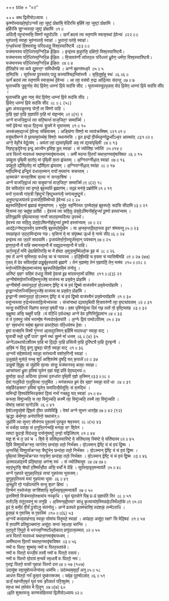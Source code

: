 +++
title = "०२"

+++
अथ द्वितीयोऽध्यायः ।  
कृष्णो॑स्याखरे॒ष्ठो॒ऽग्नये॑ त्वा॒ जुष्टं॒ प्रोक्षा॑मि॒ वेदि॑रसि ब॒र्हिषे॑ त्वा॒ जुष्टां॒ प्रोक्षा॑मि ।  
ब॒र्हिर॑सि स्रु॒ग्भ्यस्त्वा॒ जुष्टं॒ प्रोक्षा॑मि ॥१॥  
अदि॑त्यै॒ व्युन्द॑नमसि॒ विष्णो॑ स्तु॒पो॑ऽसि । ऊर्णं॑ म्रदसं त्वा स्तृणामि स्वास॒स्थां दे॒वेभ्यः॑ ॥२२॥॥  
भुव॑पतये॒ स्वाहा॒ भुव॑नपतये॒ स्वाहा॑ । भू॒तानां॒ पत॑ये॒ स्वाहा॑।  
ग॒न्ध॒र्वस्त्वा॑ वि॒श्वाव॑सुः॒ परि॑दधातु॒ विश्व॒स्यारि॑ष्ट्यै ॥३३॥॥  
यज॑मानस्य परि॒धिर॑स्य॒ग्निरि॒ळ ई॑ळि॒तः । इन्द्र॑स्य बा॒हुर॑सि॒ दक्षि॑णो॒ विश्व॒स्यारि॑ष्ट्यै।  
यज॑मानस्य परि॒धिर॑स्य॒ग्निरि॒ळ ई॑ळि॒तः । मि॒त्रावरु॑णौ त्वोत्तर॒तः परि॑धत्तां ध्रु॒वेण॒ धर्म॑णा॒ विश्व॒स्यारि॑ष्ट्यै।  
यज॑मानस्य परि॒धिर॑स्य॒ग्निरि॒ळ ई॑ळि॒तः ॥४॥ ४  
वी॒तिहो॑त्रं त्वा कवे द्यु॒मन्त॒ꣳ समि॑धीमहि । अग्ने॑ बृ॒हन्त॑मध्व॒रे ॥५॥ ५  
स॒मिद॑सि । सूर्य॑स्त्वा पु॒रस्ता॑त् पातु॒ कस्या॑श्चिद॒भिश॑स्त्यै । स॒वि॒तुर्बा॒हू स्थः॑ ॥६॥६॥  
ऊर्णं॑ म्रदसं त्वा स्तृणामि स्वास॒स्थं दे॒वेभ्यः॑ । आ त्वा॒ वस॑वो रु॒द्रा आ॑दि॒त्याः स॑दन्तु ॥७॥ ७  
घृ॒ताच्य॑सि जु॒हूर्नाम॒ सेदं प्रि॒येण॒ धाम्ना॑ प्रि॒ये सद॑सि सीद । घृ॒ताच्य॑स्युप॒भृन्नाम॒ सेदं प्रि॒येण॒ धाम्ना॑ प्रि॒ये सद॑सि सी॑द ।  
घृ॒ताच्य॑सि ध्रु॒वा नाम॒ सेदं प्रि॒येण॒ धाम्ना॑ प्रि॒ये सद॑सि सीद ।  
प्रि॒येण॒ धाम्ना॑ प्रि॒ये सद॑सि सीद ॥८॥ ८ (५८)  
ध्रु॒वा अ॑सदन्नृ॒तस्य॒ योनौ॒ ता वि॑ष्णो पाहि ।  
पा॒हि य॒ज्ञं पा॒हि य॒ज्ञप॑तिं पा॒हि मां य॑ज्ञ॒न्य॑म् ॥९॥(१) ९  
अग्ने॑ वाजजि॒द्वाजं॑ त्वा सरि॒ष्यन्तं॑ वाज॒जित॒ꣳ सम्मा॑र्ज्मि ।  
नमो॑ दे॒वेभ्यः॑ स्व॒धा पि॒तृभ्यः॑ सु॒यमे॑ मे भूयास्तम् ॥१॥ १०  
अस्क॑न्नम॒द्याज्यं॑ दे॒वेभ्यः॒ संभ्रि॑यासम् । अङ्घ्रि॑णा विष्णो॒ मा त्वाव॑क्रमिषम् ॥२१॥१॥  
वसु॑मतीमग्ने ते छा॒यामुप॑स्थेषं॒ विष्णोः॒ स्थान॑मसि । इ॒त इन्द्रो॑ वी॒र्य॑मकृणोदू॒र्ध्वो॑ऽध्व॒र आस्था॑त् ॥३१॥२॥  
अग्ने॒ वेर्हो॒त्रं वेर्दू॒त्य॑म् । अव॑तां त्वां॒ द्यावा॑पृथि॒वी अव॒ त्वं द्यावा॑पृथि॒वी ॥४॥ १३  
स्वि॒ष्ट॒कृद्दे॒वेभ्य॒ इन्द्र॒ आज्ये॑न ह॒विषा॒ भू॒त् स्वाहा॑ । सं ज्योति॑षा॒ ज्योतिः॑ ॥५॥१४॥  
अत्र॑ पितरो मादयध्वं यथाभा॒गमावृ॑षायध्वम् । अमी॑ मदन्त पि॒तरो॑ यथाभा॒गमावृ॑षायिषत ॥६॥ १५  
उप॑हूता पृथि॒वी मा॒तोप॒ मां पृ॑थि॒वी मा॒ता ह्व॑यताम् । अ॒ग्निराग्नी॑ध्रा॒त् स्वाहा॑ ॥७॥ १६  
उप॑हूतो॒ द्यौष्पि॒तोप॒ मां द्यौ॑ष्पि॒ता ह्व॑यताम् । अ॒ग्निराग्नी॑ध्रा॒त् स्वा॑हा ॥८॥ १७  
मयी॒दमिन्द्र॑ इन्द्रि॒यं द॑धात्व॒स्मान् रायो॑ म॒घवा॑नः सचन्ताम् ।  
अ॒स्माक॑ꣳ सन्त्वा॒शिषः॑ स॒त्या नः॑ सन्त्वा॒शिषः॑ ।  
अग्ने॑ वाजजि॒द्वाजं॑ त्वा ससृ॒वाꣳसं॑ वाज॒जित॒ꣳ सम्मार्ज्मि॥९॥(२) १८  
देव॑ सवितरे॒तं त्वा॑ वृणते॒ बृह॒स्पतिं॑ ब्र॒ह्माण॑म्। तद॒हं मन॑से॒ प्रब्र॑वीमि॥१॥ १९  
मनो॑ गा॒यत्र्यै गा॑य॒त्री त्रि॒ष्टुभे॑ त्रि॒ष्टुब्जग॑त्यै॒ जग॑त्यनु॒ष्टु॒भे॑।  
अ॒नु॒ष्टप्प्र॒जाप॑तये प्र॒जाप॑ति॒र्विश्वे॑भ्यो दे॒वेभ्यः॑॥२॥ २०  
ब्रह॒स्पति॑र्दे॒वानां॑ ब्र॒ह्माहं म॑नु॒ष्या॑णाम् । भूर्भुवः॒ स्व॒र्निर॑स्तः पा॒प्मेदम॒हं बृह॒स्पतेः॒ सद॑सि सीदामि॥३॥ २१  
मि॒त्रस्य॑ त्वा॒ चक्षु॑षा॒ प्रती॑क्षे । दे॒वस्य॑ त्वा सवि॒तुः प्र॑स॒वे॒ऽश्विनो॑र्बा॒हुभ्यां॑ पू॒ष्णो हस्ता॑भ्याम् ।  
प्रति॑गृह्णामि पृथि॒व्यास्त्वा॒ नाभौ॑ सादया॒म्यदि॑त्या उ॒पस्थे॑।  
दे॒वस्य॑ त्वा सवि॒तुः प्र॑स॒वे॒ऽश्विनो॑र्बा॒हुभ्यां॑ पू॒ष्णो हस्ता॑भ्याम् ॥४॥ २२  
आद॑दे॒ऽग्नेष्ट्वा॒स्ये॑न॒ प्राश्ना॑मि॒ बृह॒स्पते॒र्मुखे॑न । या अ॒प्स्व॒न्तर्दे॒वता॒स्ता इ॒दꣳ श॑मयन्तु॥५॥ २३  
स्वाहा॑कृतं ज॒ठरा॒मिन्द्र॑स्य गछ। घ॒सिना॑ मे॒ मा संपृ॑क्था ऊ॒र्ध्व मे॒ नाभेः॑ सीद॥६॥ २४  
इन्द्र॑स्य त्वा ज॒ठरे॑ सादयामि। प्र॒जाप॑तेर्भा॒गो॒स्यूर्ज॑स्वा॒न् पय॑स्वान्॥७॥ २५  
प्रा॒णा॒पा॒नौ मे॑ पाहि समानव्या॒नौ मे॑ पाह्युदानव्या॒नौ मे॑ पाहि।  
ऊर्ग॒स्यूर्जं॒ मयि॑ धे॒ह्यक्षि॑तिरसि॒ मा मे॑ क्षेष्ठा अ॒मुत्रा॒मुष्मिं॑ल्लो॒क इ॒ह च॑ ॥८॥ २६  
ए॒षा ते॑ अग्ने स॒मित्तया॒ वर्ध॑स्व॒ चा च॑ प्यायस्व । व॒र्धि॒षी॒महि॑ च व॒यमा च॑ प्यासिषीमहि ॥९॥ २७ (७७)  
ए॒तत् ते॑ देव सवितर्य॒ज्ञं प्राहु॒र्बृह॒स्पत॑ये ब्र॒ह्मणे॑ । तेन॑ य॒ज्ञम॑व॒ तेन॑ य॒ज्ञप॑तिं॒ तेन॒ माम॑व ॥१०॥॥२८॥  
मनो॒ज्योति॑र्जुषता॒माज्य॑स्य॒ बृह॒स्पति॑र्य॒ज्ञमि॒मं त॑नोतु ।  
अरि॑ष्टं य॒ज्ञꣳ समि॒मं द॑धातु॒ विश्वे॑ दे॒वास॑ इ॒ह मा॑दयन्ता॒मों प्रति॑ष्ठ ॥११॥॥(३) २९  
अ॒ग्नीषोम॑यो॒रुज्जि॑ति॒मनूज्जे॑षं॒ वाज॑स्य मा प्रस॒वेन॒ प्रोहा॑मि ।  
अ॒ग्नीषोमौ॒ तमप॑नुदतां॒ यो॒ऽस्मान् द्वेष्टि॒ यं च॑ व॒यं द्वि॒ष्मो वाज॑स्यैनं प्रस॒वेनापो॑हामि ।  
इ॒न्द्रा॒ग्न्योरुज्जि॑ति॒मनूज्जे॑षं॒ वाज॑स्य मा प्रस॒वेन॒ प्रोहा॑मि ।  
इ॒न्द्रा॒ग्नी तमप॑नुदतां॒ यो॒ऽस्मान् द्वेष्टि॒ यं च॑ व॒यं द्वि॒ष्मो वाज॑स्यैनं प्रस॒वेनापो॑हामि ॥१॥ ३०  
वसु॑भ्यस्त्वा रु॒द्रेभ्य॑स्त्वादि॒त्येभ्य॑स्त्वा । संजा॑नाथां द्यावापृथिवी मि॒त्रावरु॑णौ त्वा॒ वृष्ट्या॑वताम् ॥२॥ ३१  
व्यन्तु॒ वयो॑रि॒प्तो रिहा॑णा म॒रुतां॒ पृष॑तीं गछ। व॒शा पृश्नि॑र्भू॒त्वा दिवं॑ गछ॒ ततो॑ नो॒ वृष्टि॒माव॑ह ॥३॥ ३२  
च॒क्षु॒ष्पा अ॑सि॒ चक्षु॑र्मे पाहि ।यं प॑रि॒धिं प॒र्यध॑त्था॒ अग्ने॑ देव प॒णिभि॑र्गु॒ह्यमा॑नः॥४॥ ३३  
तं त॑ ए॒तमनु॒ जोषं॑ भराम्ये॒ष नेत्त्वद॑पचे॒तया॑तै । अ॒ग्नेः प्रि॒यं पाथोऽपी॑तम् ॥५॥ ३४  
स॒ꣳ स्र॒वभा॑गा स्थे॒षा बृ॒हन्तः॑ प्रस्तरे॒ष्ठाः प॑रि॒धय॑श्च दे॒वाः ।  
इ॒मां वाच॑म॒भि विश्वे॑ गृ॒णन्त॑ आ॒सद्या॒स्मिन् ब॒र्हिषि॑ मादयध्व॒ꣳ स्वाहा॒ वाट् ।  
घृ॒ताची॑ स्थो॒ धुर्यौ॑ पातꣳ सु॒म्ने स्थः॑ सु॒म्ने मां॑ धत्तम् ॥६॥ (४) ३५  
अग्ने॑ऽदब्धायोऽशीतम पा॒हि मा॑ दि॒द्योः पा॒हि प्रसि॑त्यै पा॒हि दुरि॑ष्ट्यै पा॒हि दु॑रद्म॒न्यै ।  
अ॒वि॒षं नः॑ पि॒तुं कृ॑णु सु॒षदा॒ योनौ॒ स्वाहा॒ वाट् ॥१॥ ३६  
अ॒ग्नये॑ संवे॒शप॑तये॒ स्वाहा॒ सर॑स्वत्यै यशोभ॒गिन्यै॒ स्वाहा॑ ।  
उ॒लूख॑ले॒ मुस॑ले॒ यच्च॒ शूर्प॑ आशि॒श्लेष॑ दृ॒षदि॒ यत् क॒पाले॑॥२॥ ३७  
उत्प्रुषो॑ वि॒प्रुषः॒ सं जु॑होमि स॒त्याः स॑न्तु॒ यज॑मानस्य॒ कामाः॒ स्वाहा।  
आप्या॑यतां ध्रु॒वा ह॒विषा॑ घृ॒तेन॑ य॒ज्ञं य॑ज्ञं॒ प्रति॑ देव॒यद्भयः॑॥  
सू॒र्याया॒ ऊधो॒ अदि॑त्या उ॒पस्थ॑ उ॒रुधा॑रा पृथि॒वी य॒ज्ञे अ॒स्मिन्॥३३॥॥८॥  
देवा॑ गातुविदो गा॒तुमि॒त्त्वा गा॒तुमि॑त । मन॑सस्पत इ॒मं दे॑व य॒ज्ञꣳ स्वाहा॒ वाते॑ धाः ॥४॥ ३९  
संब॒र्हिर॑ङ्क्ताꣳ ह॒विषा॑ घृ॒तेन॒ समा॑दित्यै॒र्वसु॑भिः॒ सं म॒रुद्भिः॑ ।  
समिन्द्रो॑ वि॒श्वदे॑वेभिरङ्क्तां दि॒व्यं नभो॑ गच्छतु॒ यत् स्वाहा॑ ॥५॥ ४०  
कस्त्वा॒ विमु॑ञ्चति॒ स त्वा॒ विमु॑ञ्चति॒ कस्मै॑ त्वा॒ विमु॑ञ्चति॒ तस्मै त्वा॒ विमु॑ञ्चति ।  
पोषा॑य॒ रक्ष॑सां भा॒गो॑ऽसि ॥६॥ ४१  
वे॒षो॑ऽस्युपवे॒षो द्वि॑ष॒तो ग्री॒वा उप॑वेविढ्ढि । वेशां॑ अग्ने सुभग धारये॒ह॥७॥ ४२ (९२)  
ऋ॒द्धाः क॑र्म॒ण्या॒ अन॑पायिनो॒ यथास॑न्॥  
जु॒होमि॑ त्वा सुभग॒ सौभ॑गाय पुरू॒तमं॑ पुरुहूत श्रव॒स्यन् ॥८॥(५) ४३  
सं वर्च॑सा॒ पय॑सा॒ सं त॒नूभि॒रग॑न्महि॒ मन॑सा॒ सꣳ शि॒वेन॑ ।  
त्वष्टा॑ सु॒दत्रो॒ विद॑धातु॒ रायोनु॑मार्ष्टु त॒न्वो॒ यद्विलि॑ष्टम् ॥१॥ ४४  
यज्ञ॒ शं च॑ त॒ उप॑ च । शि॒वे मे॒ संति॑ष्ठ॒स्वारि॑ष्टे मे॒ संति॑ष्ठस्व॒ स्वि॑ष्टे मे॒ संति॑ष्ठस्व॥२॥ ४५  
दि॒वि विष्णु॒र्व्य॑क्रꣳस्त॒ जाग॑तेन॒ छन्द॑सा॒ ततो॒ निर्भ॑क्तः। यो॒ऽस्मान् द्वेष्टि॒ यं च॑ व॒यं द्वि॒ष्मः ।  
अ॒न्तरि॑क्षे॒ विष्णु॒र्व्य॑क्रꣳस्त॒ त्रैष्टु॑भेन॒ छन्द॑सा॒ ततो॒ निर्भ॑क्तः । यो॒ऽस्मान् द्वेष्टि॒ यं च॑ व॒यं द्वि॒ष्मः ।  
पृ॒थि॒व्यां विष्णु॒र्व्य॑क्रꣳस्त गाय॒त्रेण॒ छन्द॑सा॒ ततो॒ निर्भ॑क्तः । यो॒ऽस्मान् द्वेष्टि॒ यं च॑ व॒यं द्वि॒ष्मः ॥३॥ ४६  
अ॒स्मादन्ना॑द॒स्यै प्र॑ति॒ष्ठाया॒ अग॑न्म॒ स्वः॑ । सं ज्योति॑षाभूम ॥४॥४॥७॥  
स्व॒यं॒भूर॑सि॒ श्रेष्ठो॑ र॒श्मिर्व॑र्चो॒दा अ॑सि॒ वर्चो॑ मे देहि । सूर्य॑स्या॒वृत॒मन्वाव॑र्ते ॥५॥ ४८  
अग्ने॑ गृहपते सुगृहप॒तिर॒हं त्वया॑ गृ॒हप॑त्या भूयासम्।  
सु॒गृ॒ह॒प॒तिस्त्वं मया॑ गृ॒हप॑त्या भूयाः ॥६॥ ४९  
अ॒स्थू॒रि णो॒ गार्ह॑पत्यानि सन्तु श॒तꣳ हिमाः॑ ।  
ति॒ग्मेन॑ न॒स्तेज॑सा॒ सꣳशि॑शाधि॒ सूर्य॑स्या॒वृत॒मन्वाव॑र्ते ॥७॥ ५०  
उ॒रुवि॑ष्णो॒ विक्र॑मस्वो॒रुक्षया॑य नस्कृधि । घृ॒तं घृ॑तयोने पिब॒ प्र-प्र॑ य॒ज्ञप॑तिं तिर ॥८॥ ५१  
ततो॑ऽसि॒ तंतु॑र॒स्यनु॑ मा तनुहि । अ॒स्मिन्य॒ज्ञे॒स्याꣳ सा॑धु कृ॒त्याया॑म॒स्मिन्नन्ने॒ऽस्मिँल्लो॒के॥९॥५॥२  
इ॒दं मे॒ कर्मे॒दं वी॒र्यं॑ पु॒त्रो॑ऽनु॒ संत॑नोतु। अग्ने॑ व्रतपते व्र॒तम॑चारिषं॒ तद॑शकं॒ तन्मे॑ऽराधि ।  
इ॒दम॒हं य ए॒वास्मि॒ स ए॒वास्मि॑ ॥१०॥॥(६) ५३  
अ॒ग्नये॑ कव्य॒वाह॑नाय॒ स्वाहा॒ सोमा॑य पितृ॒मते॒ स्वाहा॑ । अप॑हता॒ असु॑रा॒ रक्षा॑ꣳ सि वेदि॒षदः॑ ॥१॥ ५४  
ये रू॒पाणि॑ प्रतिमु॒ञ्चमा॑ना॒ असु॑राः॒ सन्तः॑ स्व॒धया॒ चर॑न्ति ।  
प॒रा॒पुरो॑ नि॒पुरो॒ ये भर॑न्त्य॒ग्निष्टाँल्लो॒कात् प्रणु॑दात्य॒स्मात् ॥२॥ ५५  
अत्र॑ पितरो मादयध्वं यथाभा॒गमावृ॑षायध्वम् ।  
अमी॑मदन्त पि॒तरो॑ यथाभा॒गमावृ॑षायिषत ॥३॥ ५६  
नमो॑ वः पितरः॒ शुष्मा॑य॒ नमो॑ वः पितर॒स्तप॑से।  
नमो॑ वः पितरो॒ यज्जी॒वं तस्मै॒ नमो॑ वः पितरो॒ रसाय॑।  
नमो॑ वः पितरो घो॒राय॑ म॒न्यवे॑ स्व॒धायै॑ वः पितरो॒ नमः॑।  
ए॒तद्वः॑ पितरो॒ वासो॑ गृ॒हान्नः॑ पितरो दत्त॥४॥ ५७ (१०७)  
उदायु॑षा स्वा॒युषोत्पर्जन्य॑स्य॒ धाम॑भिः। उद॑स्थाम॒मृताँ॒ अनु॥५॥ ५८  
आध॑त्त पितरो॒ गर्भं॑ कुमा॒रं पुष्क॑रस्रजम् । यथे॒ह पुरु॒षोऽस॑त् ॥६॥ ५९  
ऊर्जं॒ वह॑न्तीर॒मृतं॑ घृ॒तं पयः॑ की॒लालं॑ परि॒स्रुत॑म् ।  
स्व॒धा स्थ॑ त॒र्पय॑त मे पि॒तॄन् ॥७॥(७) ६०  
॥इति शुक्लयजुः काण्वसंहितायां द्वितीयोऽध्यायः॥२॥